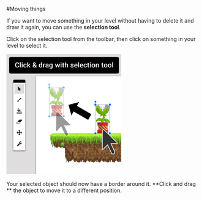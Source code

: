 #Moving things

If you want to move something in your level without having to delete it and draw it again, you can use the **selection tool**.

Click on the selection tool from the toolbar, then click on something in your level to select it.

![](selection-tool.jpg)

Your selected object should now have a border around it. **Click and drag ** the object to move it to a different position.